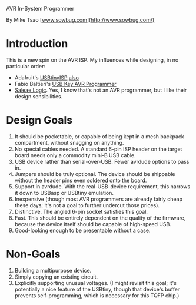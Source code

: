 AVR In-System Programmer

By Mike Tsao [www.sowbug.com](http://www.sowbug.com/)

Introduction
============

This is a new spin on the AVR ISP. My influences while designing, in no particular order:

  * Adafruit's [USBtinyISP](http://www.ladyada.net/make/usbtinyisp/) [also](http://dicks.home.xs4all.nl/avr/usbtiny/)
  * Fabio Baltieri's [USB Key AVR Programmer](http://fabiobaltieri.com/2011/09/02/usb-key-avr-programmer/)
  * [Saleae Logic](http://www.saleae.com/logic). Yes, I know that's not an AVR programmer, but I like their design sensibilities.
  
Design Goals
============

  1. It should be pocketable, or capable of being kept in a mesh backpack compartment, without snagging on anything.
  1. No special cables needed. A standard 6-pin ISP header on the target board needs only a commodity mini-B USB cable.
  1. USB device rather than serial-over-USB. Fewer avrdude options to pass in.
  1. Jumpers should be truly optional. The device should be shippable without the header pins even soldered onto the board.
  1. Support in avrdude. With the real-USB-device requirement, this narrows it down to USBasp or USBtiny emulation.
  1. Inexpensive (though most AVR programmers are already fairly cheap these days; it's not a goal to further undercut those prices).
  1. Distinctive. The angled 6-pin socket satisfies this goal.
  1. Fast. This should be entirely dependent on the quality of the firmware, because the device itself should be capable of high-speed USB.
  1. Good-looking enough to be presentable without a case.

Non-Goals
=========

  1. Building a multipurpose device.
  1. Simply copying an existing circuit.
  1. Explicitly supporting unusual voltages. (I might revisit this goal; it's potentially a nice feature of the USBtiny, though that device's buffer prevents self-programming, which is necessary for this TQFP chip.)
